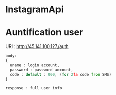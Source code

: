 # InstagramApi


# Auntification user
URI : http://45.141.100.127/auth
```typescript
body:
{
  uname : login account,
  password : password account,
  code : default : 000, (for 2fa code from SMS)
}

response : full user info

```
